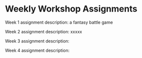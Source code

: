 # Weekly Workshop Assignments

Week 1 assignment description:  a fantasy battle game

Week 2 assignment description:  xxxxx

Week 3 assignment description:

Week 4 assignment description:

